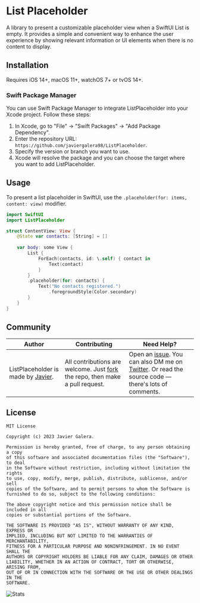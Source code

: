 # List Placeholder
A library to present a customizable placeholder view when a SwiftUI List is empty.
It provides a simple and convenient way to enhance the user experience by showing relevant information or UI elements when there is no content to display.


## Installation
Requires iOS 14+, macOS 11+, watchOS 7+ or tvOS 14+.

### Swift Package Manager

You can use Swift Package Manager to integrate ListPlaceholder into your Xcode project. Follow these steps:

1. In Xcode, go to "File" -> "Swift Packages" -> "Add Package Dependency".
2. Enter the repository URL: `https://github.com/javiergalera98/ListPlaceholder`.
3. Specify the version or branch you want to use.
4. Xcode will resolve the package and you can choose the target where you want to add ListPlaceholder.


## Usage

To present a list placeholder in SwiftUI, use the `.placeholder(for: items, content: view)` modifier.

```swift
import SwiftUI
import ListPlaceholder

struct ContentView: View {
    @State var contacts: [String] = []
    
    var body: some View {
        List {
            ForEach(contacts, id: \.self) { contact in
                Text(contact)
            }
        }
        .placeholder(for: contacts) {
            Text("No contacts registered.")
                .foregroundStyle(Color.secondary)
        }
    }
}
```

## Community

Author | Contributing | Need Help?
--- | --- | ---
ListPlaceholder is made by [Javier](https://github.com/javiergalera98). | All contributions are welcome. Just [fork](https://github.com/javiergalera98/ListPlaceholder/fork) the repo, then make a pull request. | Open an [issue](https://github.com/javiergalera98/ListPlaceholder/issues). You can also DM me on [Twitter](https://twitter.com/javiergalera98). Or read the source code — there's lots of comments.


## License

```
MIT License

Copyright (c) 2023 Javier Galera.

Permission is hereby granted, free of charge, to any person obtaining a copy
of this software and associated documentation files (the "Software"), to deal
in the Software without restriction, including without limitation the rights
to use, copy, modify, merge, publish, distribute, sublicense, and/or sell
copies of the Software, and to permit persons to whom the Software is
furnished to do so, subject to the following conditions:

The above copyright notice and this permission notice shall be included in all
copies or substantial portions of the Software.

THE SOFTWARE IS PROVIDED "AS IS", WITHOUT WARRANTY OF ANY KIND, EXPRESS OR
IMPLIED, INCLUDING BUT NOT LIMITED TO THE WARRANTIES OF MERCHANTABILITY,
FITNESS FOR A PARTICULAR PURPOSE AND NONINFRINGEMENT. IN NO EVENT SHALL THE
AUTHORS OR COPYRIGHT HOLDERS BE LIABLE FOR ANY CLAIM, DAMAGES OR OTHER
LIABILITY, WHETHER IN AN ACTION OF CONTRACT, TORT OR OTHERWISE, ARISING FROM,
OUT OF OR IN CONNECTION WITH THE SOFTWARE OR THE USE OR OTHER DEALINGS IN THE
SOFTWARE.
```

![Stats](https://repobeats.axiom.co/api/embed/d1f4ffbfaabfb410a5d70fe8647ee0c58a36c625.svg "Stats")
